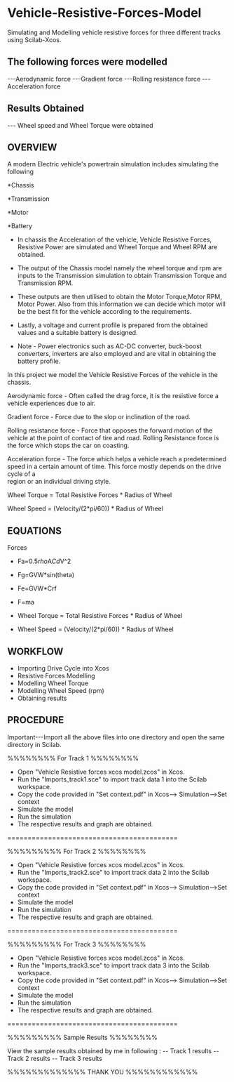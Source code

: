 # Vehicle-Resistive-Forces-Model 

Simulating and Modelling vehicle resistive forces for three different tracks using Scilab-Xcos.

The following forces were modelled 
------------------------------------

---Aerodynamic force
---Gradient force
---Rolling resistance force
---Acceleration force

Results Obtained
----------------

--- Wheel speed and Wheel Torque were obtained


OVERVIEW
--------

A modern Electric vehicle's powertrain simulation includes simulating the following

*Chassis 

*Transmission 

*Motor

*Battery 

- In chassis the Acceleration of the vehicle, Vehicle Resistive Forces, Resistive Power are simulated and Wheel Torque and Wheel RPM are obtained.

- The output of the Chassis model namely the wheel torque and rpm are inputs to the Transmission simulation to obtain Transmission Torque and Transmission RPM.

- These outputs are then utilised to obtain the Motor Torque,Motor RPM, Motor Power. Also from this information we can decide which motor will be the best fit 
    for the vehicle according to the requirements.
    
- Lastly, a voltage and current profile is prepared from the obtained values and a suitable battery is designed. 

- Note - Power electronics such as AC-DC converter, buck-boost converters, inverters are also employed and are vital in obtaining the battery profile. 


In this project we model the Vehicle Resistive Forces of the vehicle in the chassis. 

Aerodynamic force - Often called the drag force, it is the resistive force a vehicle experiences due to air.
   
Gradient force - Force due to the slop or inclination of the road.
   
Rolling resistance force - Force that opposes the forward motion of the vehicle at the point of contact of tire and road. Rolling Resistance force is the force
                           which stops the car on coasting.
   
Acceleration force - The force which helps a vehicle reach a predetermined speed in a certain amount of time. This force mostly depends on the drive cycle of a  
                     region or an individual driving style.
   
 Wheel Torque = Total Resistive Forces * Radius of Wheel
 
 Wheel Speed = (Velocity/(2*pi/60)) * Radius of Wheel



 EQUATIONS
 --------
 Forces
  
  * Fa=0.5*rho*A*Cd*V^2
  
  * Fg=GVW*sin(theta)
  
  * Fe=GVW*Crf
  
  * F=ma
 
 * Wheel Torque = Total Resistive Forces * Radius of Wheel
 
 * Wheel Speed = (Velocity/(2*pi/60)) * Radius of Wheel
                     




WORKFLOW
--------

* Importing Drive Cycle into Xcos
* Resistive Forces Modelling 
* Modelling Wheel Torque
* Modelling Wheel Speed (rpm)
* Obtaining results




PROCEDURE
---------

Important---Import all the above files into one directory and open the same directory in Scilab.


%%%%%%%% For Track 1 %%%%%%%%

* Open "Vehicle Resistive forces xcos model.zcos" in Xcos.
* Run the "Imports_track1.sce"  to import track data 1 into the Scilab workspace.
* Copy the code provided in "Set context.pdf" in Xcos--> Simulation-->Set context
* Simulate the model
* Run the simulation 
* The respective results and graph are obtained.

==========================================

%%%%%%%%% For Track 2 %%%%%%%%

* Open "Vehicle Resistive forces xcos model.zcos" in Xcos.
* Run the "Imports_track2.sce"  to import track data 2 into the Scilab workspace.
* Copy the code provided in "Set context.pdf" in Xcos--> Simulation-->Set context
* Simulate the model
* Run the simulation 
* The respective results and graph are obtained.

==========================================

%%%%%%%%% For Track 3 %%%%%%%%

* Open "Vehicle Resistive forces xcos model.zcos" in Xcos.
* Run the "Imports_track3.sce"  to import track data 3 into the Scilab workspace.
* Copy the code provided in "Set context.pdf" in Xcos--> Simulation-->Set context
* Simulate the model
* Run the simulation 
* The respective results and graph are obtained.

==========================================

%%%%%%%%% Sample Results %%%%%%%%

View the sample results obtained by me in following :
-- Track 1 results
-- Track 2 results
-- Track 3 results


%%%%%%%%%%%%% THANK YOU %%%%%%%%%%%%
